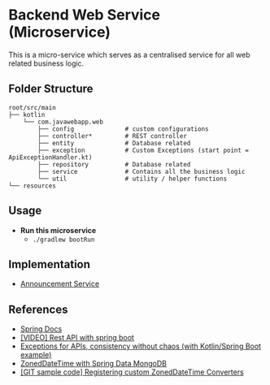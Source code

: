 # Backend Web Service  (Microservice)

This is a micro-service which serves as a centralised service for all web related business logic.

## Folder Structure

```
root/src/main
├── kotlin
    └── com.javawebapp.web
        ├── config              # custom configurations
        ├── controller*         # REST controller
        ├── entity              # Database related
        ├── exception           # Custom Exceptions (start point = ApiExceptionHandler.kt)
        ├── repository          # Database related
        ├── service             # Contains all the business logic
        └── util                # utility / helper functions
└── resources                 
```

## Usage

- **Run this microservice**
    - `./gradlew bootRun`

## Implementation

- [Announcement Service](doc/ANNOUNCEMENT_SERVICE.md)

## References
- [Spring Docs](HELP.md)
- [[VIDEO] Rest API with spring boot](https://www.youtube.com/playlist?list=PLdW9lrB9HDw101ImXtR_xkvTe1HWx7Gc6)
- [Exceptions for APIs, consistency without chaos (with Kotlin/Spring Boot example)](https://humancaching.com/2019/07/02/exceptions-for-apis-consistency-without-chaos-with-kotlin-spring-boot-example/)
- [ZonedDateTime with Spring Data MongoDB](https://baeldung.com/spring-data-mongodb-zoneddatetime)
- [[GIT sample code] Registering custom ZonedDateTime Converters](https://github.com/golonzovsky/spring-mongo-ZonedDateTime/blob/master/src/main/java/com/example/demo/MongoConversionsApplication.java)
